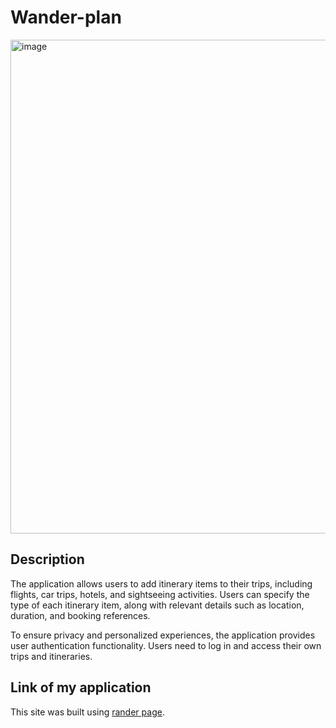 # Wander-plan
<img width="790" alt="image" src="https://github.com/zebelity/Wander-plan/assets/112873206/01b3abe1-1e62-43a8-8fda-2467c5cc58d3">

## Description
The application allows users to add itinerary items to their trips, including flights, car trips, hotels, and sightseeing activities. Users can specify the type of each itinerary item, along with relevant details such as location, duration, and booking references.

To ensure privacy and personalized experiences, the application provides user authentication functionality. Users need to log in and access their own trips and itineraries.

## Link of my application
This site was built using [rander page](https://wander-plan.onrender.com).
